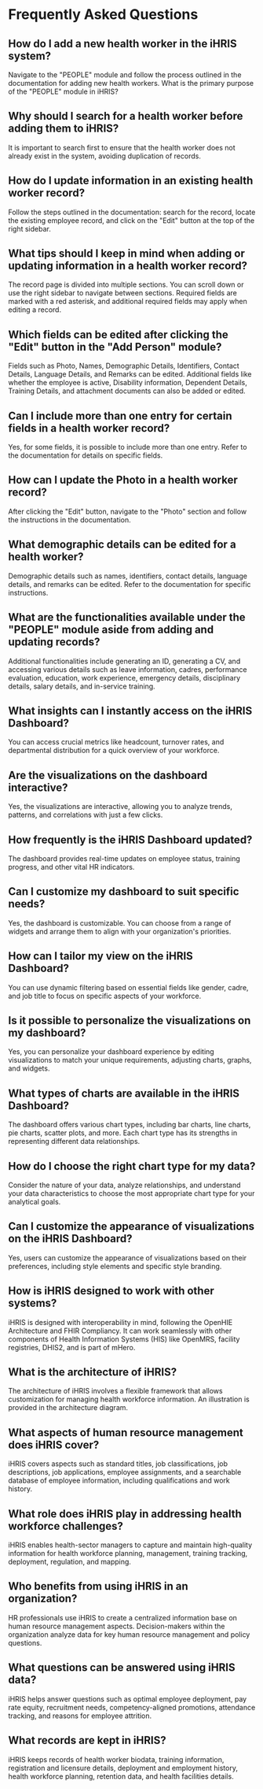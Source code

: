 # Frequently Asked Questions

## How do I add a new health worker in the iHRIS system?

Navigate to the "PEOPLE" module and follow the process outlined in the documentation for adding new health workers.
What is the primary purpose of the "PEOPLE" module in iHRIS?

## Why should I search for a health worker before adding them to iHRIS?

It is important to search first to ensure that the health worker does not already exist in the system, avoiding duplication of records.

## How do I update information in an existing health worker record?

Follow the steps outlined in the documentation: search for the record, locate the existing employee record, and click on the "Edit" button at the top of the right sidebar.

## What tips should I keep in mind when adding or updating information in a health worker record?

The record page is divided into multiple sections. You can scroll down or use the right sidebar to navigate between sections. Required fields are marked with a red asterisk, and additional required fields may apply when editing a record.

## Which fields can be edited after clicking the "Edit" button in the "Add Person" module?

Fields such as Photo, Names, Demographic Details, Identifiers, Contact Details, Language Details, and Remarks can be edited. Additional fields like whether the employee is active, Disability information, Dependent Details, Training Details, and attachment documents can also be added or edited.
## Can I include more than one entry for certain fields in a health worker record?

Yes, for some fields, it is possible to include more than one entry. Refer to the documentation for details on specific fields.

## How can I update the Photo in a health worker record?

After clicking the "Edit" button, navigate to the "Photo" section and follow the instructions in the documentation.

## What demographic details can be edited for a health worker?

Demographic details such as names, identifiers, contact details, language details, and remarks can be edited. Refer to the documentation for specific instructions.

## What are the functionalities available under the "PEOPLE" module aside from adding and updating records?

Additional functionalities include generating an ID, generating a CV, and accessing various details such as leave information, cadres, performance evaluation, education, work experience, emergency details, disciplinary details, salary details, and in-service training.

## What insights can I instantly access on the iHRIS Dashboard?

You can access crucial metrics like headcount, turnover rates, and departmental distribution for a quick overview of your workforce.
## Are the visualizations on the dashboard interactive?

Yes, the visualizations are interactive, allowing you to analyze trends, patterns, and correlations with just a few clicks.
## How frequently is the iHRIS Dashboard updated?

The dashboard provides real-time updates on employee status, training progress, and other vital HR indicators.
## Can I customize my dashboard to suit specific needs?

Yes, the dashboard is customizable. You can choose from a range of widgets and arrange them to align with your organization's priorities.

## How can I tailor my view on the iHRIS Dashboard?

You can use dynamic filtering based on essential fields like gender, cadre, and job title to focus on specific aspects of your workforce.
## Is it possible to personalize the visualizations on my dashboard?

Yes, you can personalize your dashboard experience by editing visualizations to match your unique requirements, adjusting charts, graphs, and widgets.
## What types of charts are available in the iHRIS Dashboard?

The dashboard offers various chart types, including bar charts, line charts, pie charts, scatter plots, and more. Each chart type has its strengths in representing different data relationships. 
## How do I choose the right chart type for my data?

Consider the nature of your data, analyze relationships, and understand your data characteristics to choose the most appropriate chart type for your analytical goals.

## Can I customize the appearance of visualizations on the iHRIS Dashboard?

Yes, users can customize the appearance of visualizations based on their preferences, including style elements and specific style branding.

## How is iHRIS designed to work with other systems?

iHRIS is designed with interoperability in mind, following the OpenHIE Architecture and FHIR Compliancy. It can work seamlessly with other components of Health Information Systems (HIS) like OpenMRS, facility registries, DHIS2, and is part of mHero.

## What is the architecture of iHRIS?

The architecture of iHRIS involves a flexible framework that allows customization for managing health workforce information. An illustration is provided in the architecture diagram.

## What aspects of human resource management does iHRIS cover?

iHRIS covers aspects such as standard titles, job classifications, job descriptions, job applications, employee assignments, and a searchable database of employee information, including qualifications and work history.
## What role does iHRIS play in addressing health workforce challenges?

iHRIS enables health-sector managers to capture and maintain high-quality information for health workforce planning, management, training tracking, deployment, regulation, and mapping.

## Who benefits from using iHRIS in an organization?

HR professionals use iHRIS to create a centralized information base on human resource management aspects. Decision-makers within the organization analyze data for key human resource management and policy questions.

## What questions can be answered using iHRIS data?

iHRIS helps answer questions such as optimal employee deployment, pay rate equity, recruitment needs, competency-aligned promotions, attendance tracking, and reasons for employee attrition.

## What records are kept in iHRIS?

iHRIS keeps records of health worker biodata, training information, registration and licensure details, deployment and employment history, health workforce planning, retention data, and health facilities details.